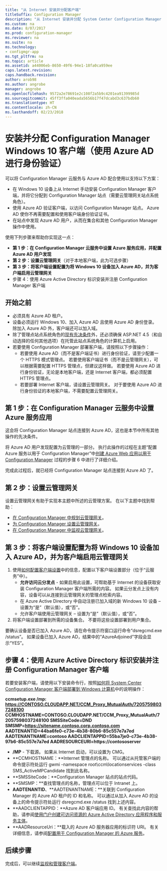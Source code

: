 ```yaml
---
title: "从 Internet 安装并分配客户端"
titleSuffix: Configuration Manager
description: "从 Internet 安装并分配 System Center Configuration Manager 客户端。"
ms.custom: na
ms.date: 8/07/2017
ms.prod: configuration-manager
ms.reviewer: na
ms.suite: na
ms.technology:
- configmgr-app
ms.tgt_pltfrm: na
ms.topic: article
ms.assetid: a44006eb-8650-49f6-94e1-18fa0ca959ee
caps.latest.revision: 
caps.handback.revision: 
author: arob98
ms.author: angrobe
manager: angrobe
ms.openlocfilehash: 9572a2e78691e2c108f2a5b9c4201ea91399985d
ms.sourcegitcommit: 45ff3ffa040eada5656b17f47dcabd3c637bdb60
ms.translationtype: HT
ms.contentlocale: zh-CN
ms.lasthandoff: 02/23/2018
---
```

# <a name="install-and-assign-configuration-manager-windows-10-clients-using-azure-ad-for-authentication"></a>安装并分配 Configuration Manager Windows 10 客户端（使用 Azure AD 进行身份验证）

可以将 Configuration Manager 云服务与 Azure AD 配合使用以支持以下方案：

- 在 Windows 10 设备上从 Internet 手动安装 Configuration Manager 客户端，并将它分配到 Configuration Manager 站点（需要云管理网关站点系统角色）。
- 使用 Azure AD 验证客户端，以访问 Configuration Manager 站点。 Azure AD 使你不再需要配置和使用客户端身份验证证书。
- 在站点中发现 Azure AD 用户，从而在集合和其他 Configuration Manager 操作中使用。

使用下列步骤来帮助你实现这一点：

- **第 1 步：在 Configuration Manager 云服务中设置 Azure 服务应用，并配置 Azure AD 用户发现**
- **第 2 步：设置云管理网关**（对于本地客户端，此为可选步骤）
- **第 3 步：将客户端设置配置为将 Windows 10 设备加入 Azure AD，并为客户端启用云管理网关**
- 步骤 4：使用 Azure Active Directory 标识安装并注册 Configuration Manager 客户端


## <a name="before-you-start"></a>开始之前

- 必须具有 Azure AD 租户。
- 设备必须运行 Windows 10、加入 Azure AD 且使用 Azure AD 身份登录。 除加入 Azure AD 外，客户端还可以加入域。
- 除了管理点站点系统角色的[现有先决条件](/sccm/core/plan-design/configs/site-and-site-system-prerequisites)外，还必须确保 ASP.NET 4.5（和自动选择的任何其他选项）在托管此站点系统角色的计算机上启用。
- 若要使用 Configuration Manager 部署客户端，请按照以下步骤操作：
    - 若要使用 Azure AD（而不是客户端证书）进行身份验证，请至少配置一个 HTTPS 模式管理点。
        若要使用客户端证书（而不是云管理网关），可以根据需要配置 HTTPS 管理点，但建议这样做。 若要使用 Azure AD 进行身份验证，无论是本地客户端，还是 Internet 客户端，都必须配置 HTTPS 管理点。
    - 若要部署 Internet 客户端，请设置云管理网关。 对于要使用 Azure AD 进行身份验证的本地客户端，不需要配置云管理网关。


## <a name="step-1-set-up-the-azure-services-app-in-configuration-manager-cloud-services"></a>第 1 步：在 Configuration Manager 云服务中设置 Azure 服务应用

这会将 Configuration Manager 站点连接到 Azure AD，这也是本节中所有其他操作的先决条件。 

将 Azure AD 用户发现配置为云管理的一部分。 执行此操作的过程在主题“配置 Azure 服务以用于 Configuration Manager”中[创建 Azure Web 应用以用于 Configuration Manager](/sccm/core/servers/deploy/configure/Azure-services-wizard#webapp) 过程的步骤 6 中进行了详细介绍。
    
完成此过程后，就已经将 Configuration Manager 站点连接到 Azure AD 了。 

## <a name="step-2-set-up-the-cloud-management-gateway"></a>第 2 步：设置云管理网关

设置云管理网关有助于实现本主题中所述的云管理方案。 在以下主题中找到帮助： 

- [在 Configuration Manager 中规划云管理网关](/sccm/core/clients/manage/plan-cloud-management-gateway)。
- [为 Configuration Manager 设置云管理网关](/sccm/core/clients/manage/setup-cloud-management-gateway)。
- [在 Configuration Manager 中监视云管理网关](/sccm/core/clients/manage/monitor-clients-cloud-management-gateway)。

## <a name="step-3-configure-client-settings-to-join-windows-10-devices-with-azure-ad-and-enable-clients-to-use-the-cloud-management-gateway"></a>第 3 步：将客户端设置配置为将 Windows 10 设备加入 Azure AD，并为客户端启用云管理网关

1.  使用[如何配置客户端设置](/sccm/core/clients/deploy/configure-client-settings)中的信息，配置以下客户端设置部分（位于“云服务”中）。
    - **允许访问云分发点** - 如果启用此设置，可帮助基于 Internet 的设备获取安装 Configuration Manager 客户端所需的内容。 如果云分发点上没有内容，设备可以从连接到云管理网关的管理点检索内容。
    - 在 Azure Active Directory 中自动注册已加入域的新 Windows 10 设备 – 设置为“是”（默认值），或“否”。
    - 允许客户端使用云管理网关 – 设置为“是”（默认值），或“否”。
2.  将客户端设置部署到所需的设备集合。 不要将这些设置部署到用户集合。

要确认设备是否已加入 Azure AD，请在命令提示符窗口运行命令“dsregcmd.exe /status”。 如果设备已加入 Azure AD，结果中的“AzureAdjoined”字段会显示“YES”。


## <a name="step-4-install-and-register-the-configuration-manager-client-using-azure-active-directory-identity"></a>步骤 4：使用 Azure Active Directory 标识安装并注册 Configuration Manager 客户端

若要安装客户端，请使用以下安装命令行，按照[如何将 System Center Configuration Manager 客户端部署到 Windows 计算机](/sccm/core/clients/deploy/deploy-clients-to-windows-computers#a-namebkmkmanuala-how-to-install-clients-manually)中的说明操作： 

**ccmsetup.exe /mp&#58; https://CONTOSO.CLOUDAPP.NET/CCM_Proxy_MutualAuth/72057598037248100 CCMHOSTNAME=CONTOSO.CLOUDAPP.NET/CCM_Proxy_MutualAuth/72057598037248100 SMSSiteCode=DND SMSMP=https://sitename.contoso.corp.contoso.com AADTENANTID=44ba6fe0-c73e-4b38-80b6-85c557e7a7ed AADTENANTNAME=contoso  AADCLIENTAPPID=55ba7je0-c73e-4b38-97b6-85c557e7a7ed AADRESOURCEURI=https://contososerver**

- **/MP** - 下载源。 如果从 Internet 启动，可以设置为 CMG。
- **CCMHOSTNAME：**Internet 管理点的名称。 可以通过从托管客户端的命令提示符处运行 gwmi -namespace root\ccm\locationservices -class SMS_ActiveMPCandidate 找到此名称。
- **SMSSiteCode：**Configuration Manager 站点的站点代码。
- **SMSMP：**查找管理点的名称，管理点可以位于 Intranet 上。
- **AADTENANTID**、**AADTENANTNAME：**关联到 Configuration Manager 的 Azure AD 租户的 ID 和名称。 可以通过从加入 Azure AD 的设备上的命令提示符处运行 dsregcmd.exe /status 找到上述内容。
- **AADCLIENTAPPID：**Azure AD 客户端应用 ID。 有关查找此内容的帮助，请参阅[使用门户创建可访问资源的 Azure Active Directory 应用程序和服务主体](https://docs.microsoft.com/azure/azure-resource-manager/resource-group-create-service-principal-portal#get-application-id-and-authentication-key)。
- **AADResourceUri：**载入的 Azure AD 服务器应用的标识符 URI。 有关详细信息，请参阅[配置用于 Configuration Manager 的 Azure 服务](/sccm/core/servers/deploy/configure/azure-services-wizard)。




## <a name="next-steps"></a>后续步骤

完成后，可以继续[监视和管理客户端](/sccm/core/clients/manage/monitor-clients)。
